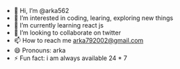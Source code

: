 - 👋 Hi, I’m @arka562
- 👀 I’m interested in coding, learing, exploring new things
- 🌱 I’m currently learning react js 
- 💞️ I’m looking to collaborate on twitter
- 📫 How to reach me arka792002@gmail.com
- 😄 Pronouns: arka
- ⚡ Fun fact: i am always available 24 * 7

<!---
arka562/arka562 is a ✨ special ✨ repository because its `README.md` (this file) appears on your GitHub profile.
You can click the Preview link to take a look at your changes.
--->
